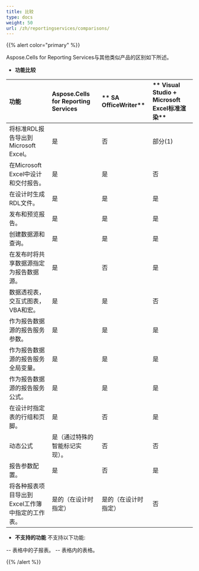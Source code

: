 ```yaml
---
title: 比较
type: docs
weight: 50
url: /zh/reportingservices/comparisons/
---
```


{{% alert color="primary" %}} 

Aspose.Cells for Reporting Services与其他类似产品的区别如下所述。 
- **功能比较**

|**功能** |**Aspose.Cells for Reporting Services** |** SA OfficeWriter** |** Visual Studio + Microsoft Excel标准渲染** |
| :- | :- | :- | :- |
|将标准RDL报告导出到Microsoft Excel。 |是 |否 |部分(1) |
|在Microsoft Excel中设计和交付报告。 |是 |是 |否 |
|在设计时生成RDL文件。 |是 |是 |是 |
|发布和预览报告。 |是 |是 |是 |
|创建数据源和查询。 |是 |是 |是 |
|在发布时将共享数据源指定为报告数据源。 |是 |否 |是 |
|数据透视表，交互式图表，VBA和宏。 |是 |是 |否 |
|作为报告数据源的报告服务参数。 |是 |是 |是 |
|作为报告数据源的报告服务全局变量。 |是 |是 |是 |
|作为报告数据源的报告服务公式。 |是 |是 |是 |
|在设计时指定表的行组和页脚。 |是 |否 |是 |
|动态公式 |是（通过特殊的智能标记实现）。 |否 |否 |
|报告参数配置。 |是 |否 |是 |
|将各种报表项目导出到Excel工作簿中指定的工作表。 |是的（在设计时指定） |是的（在设计时指定） |否 |
- **不支持的功能**
不支持以下功能:

-- 表格中的子报表。
-- 表格内的表格。

{{% /alert %}}
